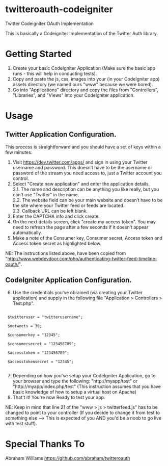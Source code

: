 twitteroauth-codeigniter
========================

Twitter Codeigniter OAuth Implementation

This is basically a Codeigniter Implementation of the Twitter Auth library.

Getting Started
===============
1. Create your basic CodeIgniter Application (Make sure the basic app runs - this will help in conducting tests).
2. Copy and paste the js, css, images into your (in your CodeIgniter app) assets directory (we named ours "www" because we were bored).
3. Go into "Applications" directory and copy the files from "Controllers", "Libraries", and "Views" into your CodeIgniter application.

Usage
=====

Twitter Application Configuration.
---------------------------------

This process is straightforward and you should have a set of keys within a few minutes.

1. Visit https://dev.twitter.com/apps/ and sign in using your Twitter username and password. This doesn’t have to be the username or password of the stream you need access to, just a Twitter account you control.
2. Select "Create new application" and enter the application details.<br/>
 2.1. The name and description can be anything you like really, but you can’t use "Twitter" in the name.<br/>
 2.2. The website field can be your main website and doesn’t have to be the site where your Twitter feed or feeds are located.<br/>
 2.3. Callback URL can be left blank.<br/>
3. Enter the CAPTCHA info and click create.
4. On the next details screen, click "create my access token". You may need to refresh the page after a few seconds if it doesn’t appear automatically.
5. Make a note of the Consumer key, Consumer secret, Access token and Access token secret as highlighted below.

NB: The instructions listed above, have been copied from "http://www.webdevdoor.com/php/authenticating-twitter-feed-timeline-oauth/".

CodeIgniter Application Configuration.
-------------------------------------

6. Use the credentials you've obrained (via creating your Twitter application) and supply in the following file "Application > Controllers > Test.php".

<code>
 $twitteruser = "twitterusername";<br />
 $notweets = 30;<br />
 $consumerkey = "12345";<br />
 $consumersecret = "123456789";<br />
 $accesstoken = "123456789";<br />
 $accesstokensecret = "12345";<br />
</code>

7. Depending on how you've setup your CodeIgniter Application, go to your browser and type the following: "http://myapp/test" or "http://myapp/index.php/test" (This instruction assumes that you have basic knowledge of how to setup a virtual host on Apache)
8. That't it! You're now Ready to test your app.

NB: Keep in mind that line 21 of the "www > js > twitterfeed.js" has to be changed to point to your controller (If you decide to change it from test to something else --> This is expected of you AND you'd be a noob to go live with test stuff).

Special Thanks To
=================
Abraham Williams
https://github.com/abraham/twitteroauth

